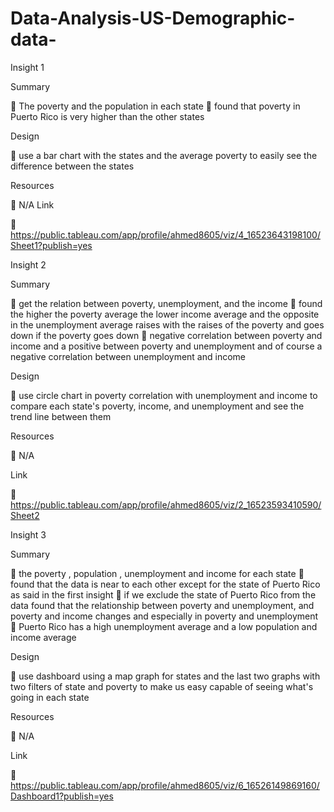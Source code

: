 # Data-Analysis-US-Demographic-data-



Insight 1

Summary

 The poverty and the population in each state
 found that poverty in Puerto Rico is very higher than the other states

Design

 use a bar chart with the states and the average poverty to easily see the difference between the states

Resources

 N/A
Link

 https://public.tableau.com/app/profile/ahmed8605/viz/4_16523643198100/Sheet1?publish=yes


 Insight 2
 
Summary

 get the relation between poverty, unemployment, and the income
 found the higher the poverty average the lower income average and the opposite in the unemployment average raises with the raises of the poverty and goes down if
the poverty goes down
 negative correlation between poverty and income and a positive between poverty and unemployment and of course a negative correlation between unemployment and
income

Design

 use circle chart in poverty correlation with unemployment and income to compare each state's poverty, income, and unemployment and see the trend line between
them

Resources

 N/A

Link

 https://public.tableau.com/app/profile/ahmed8605/viz/2_16523593410590/Sheet2



Insight 3

Summary

 the poverty , population , unemployment and income for each state
 found that the data is near to each other except for the state of Puerto Rico as said in the first insight
 if we exclude the state of Puerto Rico from the data found that the relationship between poverty and unemployment, and poverty and income changes and especially in
poverty and unemployment
 Puerto Rico has a high unemployment average and a low population and income average

Design

 use dashboard using a map graph for states and the last two graphs with two filters of state and poverty to make us easy capable of seeing what's going in each state

Resources

 N/A

Link

 https://public.tableau.com/app/profile/ahmed8605/viz/6_16526149869160/Dashboard1?publish=yes
